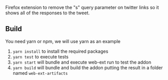 Firefox extension to remove the "s" query parameter on twitter links so it shows all of the responses to the tweet.

## Build
You need yarn or npm, we will use yarn as an example
1. `yarn install` to install the required packages
1. `yarn test` to execute tests
1. `yarn start` will bundle and execute web-ext run to test the addon
1. `yarn build` will bundle and build the addon putting the result in a folder named `web-ext-artifacts`